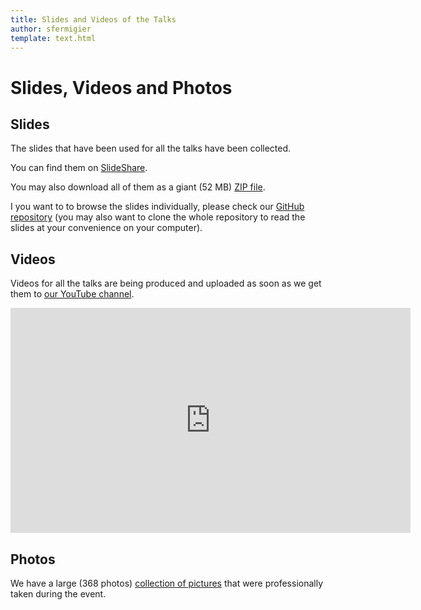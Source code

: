 ```yaml
---
title: Slides and Videos of the Talks
author: sfermigier
template: text.html
---
```


# Slides, Videos and Photos

## Slides

The slides that have been used for all the talks have been collected.

You can find them on [SlideShare](http://www.slideshare.net/PoleSystematicParisRegion/presentations).

You may also download all of them as a giant (52 MB) [ZIP file](/static/pdf/all-slides.zip).

I you want to to browse the slides individually, please check our [GitHub repository](https://github.com/joinux/pydata-paris-2015/tree/master/slides) (you may also want to clone the whole repository to read the slides at your convenience on your computer).

## Videos

Videos for all the talks are being produced and uploaded as soon as we get them to [our YouTube channel](https://www.youtube.com/playlist?list=PLzjFI0G5nSsqCLCRa-Iyh5G_yIFn-Bw9G).

<iframe width="640" height="360" src="https://www.youtube.com/embed/videoseries?list=PLzjFI0G5nSsqCLCRa-Iyh5G_yIFn-Bw9G" frameborder="0" allowfullscreen></iframe>

## Photos

We have a large (368 photos) [collection of pictures](https://www.flickr.com/photos/98102551@N04/sets/72157651981082605/) that were professionally taken during the event. 
